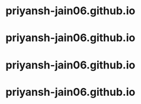 # priyansh-jain06.github.io
# priyansh-jain06.github.io
# priyansh-jain06.github.io
# priyansh-jain06.github.io
